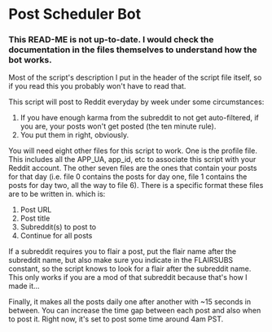 # Post Scheduler Bot

### This READ-ME is not up-to-date. I would check the documentation in the files themselves to understand how the bot works.

Most of the script's description I put in the header of the script file itself, so if you read this you probably won't have to read that.

This script will post to Reddit everyday by week under some circumstances:

1. If you have enough karma from the subreddit to not get auto-filtered, if you are, your posts won't get posted (the ten minute rule).
2. You put them in right, obviously.

You will need eight other files for this script to work. One is the profile file. This includes all the APP_UA, app_id, etc to associate this script with your Reddit account. The other seven files are the ones that contain your posts for that day (i.e. file 0 contains the posts for day one, file 1 contains the posts for day two, all the way to file 6). There is a specific format these files are to be written in. which is:

1. Post URL
2. Post title
3. Subreddit(s) to post to
4. Continue for all posts

If a subreddit requires you to flair a post, put the flair name after the subreddit name, but also make sure you indicate in the FLAIRSUBS constant, so the script knows to look for a flair after the subreddit name. This only works if you are a mod of that subreddit because that's how I made it...

Finally, it makes all the posts daily one after another with ~15 seconds in between. You can increase the time gap between each post and also when to post it. Right now, it's set to post some time around 4am PST.

